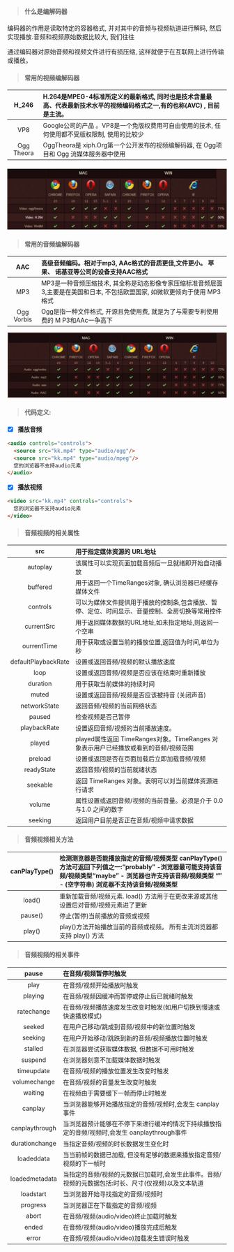> #### 什么是编解码器

编码器的作用是读取特定的容器格式, 并对其中的音频与视频轨道进行解码, 然后实现播放.音频和视频原始数据比较大, 我们往往

通过编码器对原始音频和视频文件进行有损压缩, 这样就便于在互联网上进行传输或播放。

> #### 常用的视频编解码器

| H\_246 | H.264是MPEG-4标准所定义的最新格式, 同时也是技术含量最高、代表最新技术水平的视频编码格式之一,有的也称\(AVC\) , 目前是主流。 |
| :---: | :--- |
| VP8 | Google公司的产品 。VP8是一个免版权费用可自由使用的技术, 任何使用都不受版权限制, 使用的比较少 |
| Ogg Theora | OggTheora是 xiph.Org第一个公开发布的视频编解码器, 在 Ogg项目和 Ogg 流媒体服务器中使用 |

#### ![](/assets/kt3.png)

> #### 常用的音频编解码器

| AAC | 高级音频编码。相对于mp3, AAc格式的音质更佳,文件更小。 苹果、 诺基亚等公司的设备支持AAC格式 |
| :---: | :--- |
| MP3 | MP3是一种音频压缩技术, 其全称是动态影像专家压缩标准音频层面3,主要是在美国和日本, 不包括欧盟国家, 如微软更倾向于使用 MP3格式 |
| Ogg Vorbis | Ogg是指一种文件格式, 开源且免使用费, 就是为了与需要专利使用费的 M P3和AAc一争高下 |

![](/assets/微信图片_20190526184709.jpg)

> #### 代码定义:

* [x] **播放音频**

```HTML
<audio controls="controls">
  <source src="kk.mp4" type="audio/ogg"/>
  <source src="kk.mp4" type="audio/mpeg"/>
  您的浏览器不支持audio元素
</audio>
```

* [x] **播放视频**

```HTML
<video src="kk.mp4" controls="controls">
  您的浏览器不支持audio元素
</video>
```

> #### 音频视频的相关属性

| src | 用于指定媒体资源的 URL地址 |
| :---: | :--- |
| autoplay | 该属性可以实现页面加载音频后一旦就绪即开始自动播放 |
| buffered | 用于返回一个TimeRanges对象, 确认浏览器已经缓存媒体文件 |
| controls | 可以为媒体文件提供用于播放的控制条,包含播放、暂停、定位、时间显示、音量控制、全房切换等常用控件 |
| currentSrc | 用于返回媒体数据的URL地址,如未指定地址,则返回一个空串 |
| ourrentTime | 用于获取或设置当前的播放位置,返回值为时间,单位为秒 |
| defaultPlaybackRate | 设置或返回音频/视频的默认播放速度 |
| loop | 设置或返回音频/视频是否应该在结束时重新播放 |
| duration | 用于获取当前媒体的持续时间 |
| muted | 设置或返回音频/视频是否应该被持音 \(关闭声音\) |
| networkState | 返回音频/视频的当前网络状态 |
| paused | 检查视频是否己暂停 |
| playbackRate | 设置返回音频/视频的当前播放速度。 |
| played | played属性返回 TimeRanges对象。TimeRanges 对象表示用户已经播放或看到的音频/视频范围 |
| preload | 设置或返回是否在页面加载后立即加载音频/视频 |
| readyState | 返回音频/视频的当前就绪状态 |
| seekable | 返回 TimeRanges 对象。表明可以对当前媒体资源进行请求 |
| volume | 属性设置或返回音频/视频的当前音量。必须是介于 0.0与1.0 之间的数字 |
| seeking | 返回用户目前是否正在音频/视频中请求数据 |

> #### 音频视频相关方法

| canPlayType\(\)  | 检测测览器是否能播放指定的音频/视频类型 canPlayType\(\) 方法可返回下列值之一:“probably”  -浏览器最可能支持该音频/视频类型“maybe”     -  浏览器也许支持该音频/视频类型     “” -  \(空字符串\) 浏览器不支持该音频/视频类型 |
| :---: | :--- |
| load\(\) | 重新加载音频/视频元素. load\(\) 方法用于在更改来源或其他设置后对音频/视频元素进了更新  |
| pause\(\) | 停止\(暂停\)当前播放的音频或视频 |
| play\(\) | play\(\)方法开始播放当前的音频或视频。 所有主流浏览器都支持 play\(\) 方法 |

> #### 音频视频的相关事件

| pause | 在音频/视频暂停时触发 |
| :---: | :--- |
| play | 在音频/视频开始播放时触发 |
| playing  | 在音频/视频因缓冲而暂停或停止后已就绪时触发 |
| ratechange  | 在音频/视频播放速度发生改变时触发\(如用户切换到慢速或快速播放模式\) |
| seeked  | 在用户己移动/跳成到音频/视频中的新位置时触发 |
| seeking  | 在用户开始移动/跳跌到新的音频/视频播放位置时触发  |
| stalled | 在浏览器尝试获取媒体数据, 但数据不可用时触发 |
| suspend | 在浏览器刻意不加载媒体数据时触发 |
| timeupdate | 在音频/视频的播放位置发生改变时触发 |
| volumechange  | 在音频/视频的音量发生改变时触发 |
| waiting  | 在视频由于需要缓下一帧而停止时触发 |
| canplay  | 当浏览器能够开始播放指定的音频/视频时,会发生 canplay事件 |
| canplaythrough  | 当浏览器预计能够在不停下来进行缓冲的情况下持续播放指定的音频/视频时,会发生 oanpIaythrough事件 |
| durationchange  | 当指定音频/视频的时长数据发生变化时 |
| loadeddata  | 当当前帧的数据已加载, 但没有足够的数据来播放指定音频/视频的下一帧时 |
| loadedmetadata  | 当指定的音频/视频的元数据已加载时,会发生此事件。音频/ 视频的元数据包括:时长、尺寸\(仅视频\)以及文本轨道 |
| loadstart  | 当浏览器开始寻找指定的音频/视频时 |
| progress  | 当浏览器正在下载指定的音频/视频 |
| abort | 在音频/视频\(audio/video\)终止加载时触发 |
| ended | 在音频/视频\(audio/video\)播放完成后触发 |
| error  | 在音频/视频\(audio/video\)加载发生错误时触发 |



